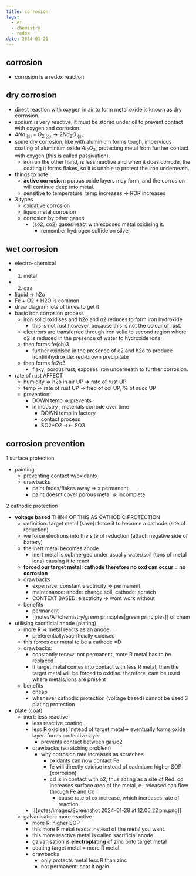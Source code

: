 ```yaml
---
title: corrosion
tags:
  - AT
  - chemistry
  - redox
date: 2024-01-21
---
```

## corrosion
- corrosion is a redox reaction
## dry corrosion
- direct reaction with oxygen in air to form metal oxide is known as dry corrosion.
- sodium is very reactive, it must be stored under oil to prevent contact with oxygen and corrosion.
- $4Na_{\text{ (s)}} + O_{2 {\text{ (g)}}} \to 2Na_{2}O_{\text{ (s)}}$
- some dry corrosion, like with aluminium forms tough, impervious coating of aluminium oxide $Al_{2}O_{3}$, protecting metal from further contact with oxygen (this is called passivation).
	- iron on the other hand, is less reactive and when it does corrode, the coating it forms flakes, so it is unable to protect the iron underneath.
- things to note
	- **active corrosion:** porous oxide layers may form, and the corrosion will continue deep into metal.
	- sensitive to temperature: temp increases -> ROR increases
- 3 types
	- oxidative corrosion
	- liquid metal corrosion
	- corrosion by other gases
		- (so2, co2) gases react with exposed metal oxidising it.
			- remember hydrogen sulfide on silver
## wet corrosion
- electro-chemical
- 1) metal
- 2) gas
- liquid -> h2o
- Fe + O2 + H2O is common
- draw diagram lots of times to get it
- basic iron corrosion process
	- iron solid oxidises and h2o and o2 reduces to form iron hydroxide
		- this is not rust however, because this is not the colour of rust.
	- electrons are transferred through iron solid to second region where o2 is reduced in the presence of water to hydroxide ions
	- then forms fe(oh)3
		- further oxidised in the presence of o2 and h2o to produce iron(iii)hydroxide: red-brown precipitate
	- then forms fe2o3
		- flaky; porous rust, exposes iron underneath to further corrosion.
- rate of rust AFFECT
	- humidity => h2o in air UP => rate of rust UP
	- temp => rate of rust UP => freq of col UP, % of succ UP
	- prevention:
		- DOWN temp => prevents
		- in industry , materials corrode over time
			- DOWN temp in factory
			- contact process
			- SO2+O2 -><- SO3
## corrosion prevention
1 surface protection
- painting
	- preventing contact w/oxidants
	- drawbacks
		- paint fades/flakes away => x permanent
		- paint doesnt cover porous metal => incomplete

2 cathodic protection
- **voltage based** THINK OF THIS AS CATHODIC PROTECTION
	- definition: target metal (save): force it to become a cathode (site of reduction)
	- we force electrons into the site of reduction (attach negative side of battery)
	- the inert metal becomes anode
		- inert metal is submerged under usually water/soil (tons of metal ions) causing it to react
	- **forced our target metal: cathode therefore no oxd can occur = no corrosion**
	- drawbacks
		- expensive: constant electricity => permanent
		- maintenance: anode: change soil, cathode: scratch
		- CONTEXT BASED: electricity => wont work without
	- benefits
		- permanent
		- [[notes/AT/chemistry/green principles|green principles]] of chem
- utilising sacrificial anode (plating)
	- more R => metal reacts as an anode
		- preferentially/sacrificially oxidised
	- this forces our metal to be a cathode =D
	- drawbacks:
		- constantly renew: not permanent, more R metal has to be replaced
		- if target metal comes into contact with less R metal, then the target metal will be forced to oxidise. therefore, cant be used where metals/ions are present
	- benefits
		- cheap
		- whenever cathodic protection (voltage based) cannot be used
3 plating protection
- plate (coat)
	- inert: less reactive
		- less reactive coating
		- less R oxidises instead of target metal-> eventually forms oxide layer: forms protective layer
			- prevents contact between gas/o2
		- drawbacks (scratching problem)
			- why corrosion rate increases as scratches
				- oxidants can now contact Fe
				- fe will directly oxidise instead of cadmium: higher SOP (corrosion)
				- cd is in contact with o2, thus acting as a site of Red: cd increases surface area of the metal, e- released can flow through Fe and Cd
					- cause rate of ox increase, which increases rate of reaction.
		- ![[notes/images/Screenshot 2024-01-28 at 12.06.22 pm.png]]
	- galvanisation: more reactive
		- more R: higher SOP
		- this more R metal reacts instead of the metal you want.
		- this more reactive metal is called sacrificial anode.
		- galvanisation is **electroplating** of zinc onto target metal
		- coating target metal = more R metal. 
		- drawbacks
			- only protects metal less R than zinc
			- not permanent: coat it again